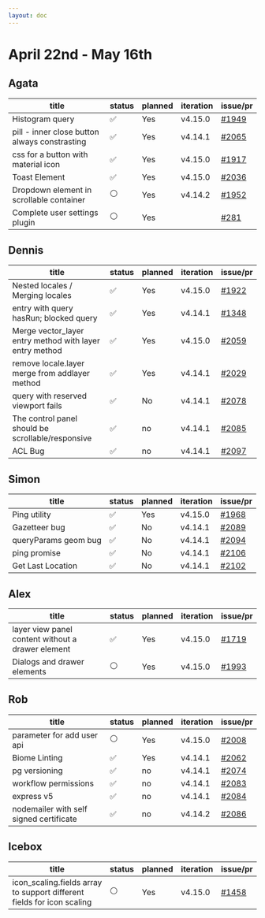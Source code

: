```yaml
---
layout: doc
---
```


# April 22nd - May 16th

## Agata

| title                                         | status | planned | iteration | issue/pr                                                   |
| --------------------------------------------- | ------ | ------- | --------- | ---------------------------------------------------------- |
| Histogram query                               | ✅     | Yes     | v4.15.0   | [#1949](https://github.com/GEOLYTIX/xyz/issues/1949)       |
| pill - inner close button always constrasting | ✅     | Yes     | v4.14.1   | [#2065](https://github.com/GEOLYTIX/xyz/pull/2065)         |
| css for a button with material icon           | ✅     | Yes     | v4.15.0   | [#1917](https://github.com/GEOLYTIX/xyz/issues/1917)       |
| Toast Element                                 | ✅     | Yes     | v4.15.0   | [#2036](https://github.com/GEOLYTIX/xyz/issues/2036)       |
| Dropdown element in scrollable container      | ⚪️     | Yes     | v4.14.2   | [#1952](https://github.com/GEOLYTIX/xyz/issues/1952)       |
| Complete user settings plugin                 | ⚪️     | Yes     |           | [#281](https://github.com/GEOLYTIX/xyz_plugins/issues/281) |

## Dennis

| title                                                   | status | planned | iteration | issue/pr                                             |
| ------------------------------------------------------- | ------ | ------- | --------- | ---------------------------------------------------- |
| Nested locales / Merging locales                        | ✅     | Yes     | v4.15.0   | [#1922](https://github.com/GEOLYTIX/xyz/issues/1922) |
| entry with query hasRun; blocked query                  | ✅     | Yes     | v4.14.1   | [#1348](https://github.com/GEOLYTIX/xyz/issues/1348) |
| Merge vector_layer entry method with layer entry method | ✅     | Yes     | v4.15.0   | [#2059](https://github.com/GEOLYTIX/xyz/pull/2059)   |
| remove locale.layer merge from addlayer method          | ✅     | Yes     | v4.14.1   | [#2029](https://github.com/GEOLYTIX/xyz/issues/2061) |
| query with reserved viewport fails                      | ✅     | No      | v4.14.1   | [#2078](https://github.com/GEOLYTIX/xyz/issues/2078) |
| The control panel should be scrollable/responsive       | ✅     | no      | v4.14.1   | [#2085](https://github.com/GEOLYTIX/xyz/issues/2085) |
| ACL Bug                                                 | ✅     | no      | v4.14.1   | [#2097](https://github.com/GEOLYTIX/xyz/issues/2097) |

## Simon

| title                | status | planned | iteration | issue/pr                                             |
| -------------------- | ------ | ------- | --------- | ---------------------------------------------------- |
| Ping utility         | ✅     | Yes     | v4.15.0   | [#1968](https://github.com/GEOLYTIX/xyz/issues/1968) |
| Gazetteer bug        | ✅     | No      | v4.14.1   | [#2089](https://github.com/GEOLYTIX/xyz/issues/2089) |
| queryParams geom bug | ✅     | No      | v4.14.1   | [#2094](https://github.com/GEOLYTIX/xyz/pull/2094)   |
| ping promise         | ✅     | No      | v4.14.1   | [#2106](https://github.com/GEOLYTIX/xyz/pull/2106)   |
| Get Last Location    | ✅     | No      | v4.14.1   | [#2102](https://github.com/GEOLYTIX/xyz/pull/2102)   |

## Alex

| title                                             | status | planned | iteration | issue/pr                                             |
| ------------------------------------------------- | ------ | ------- | --------- | ---------------------------------------------------- |
| layer view panel content without a drawer element | ✅     | Yes     | v4.15.0   | [#1719](https://github.com/GEOLYTIX/xyz/issues/1719) |
| Dialogs and drawer elements                       | ⚪️     | Yes     | v4.15.0   | [#1993](https://github.com/GEOLYTIX/xyz/issues/1993) |

## Rob

| title                                   | status | planned | iteration | issue/pr                                             |
| --------------------------------------- | ------ | ------- | --------- | ---------------------------------------------------- |
| parameter for add user api              | ⚪️     | Yes     | v4.15.0   | [#2008](https://github.com/GEOLYTIX/xyz/issues/2008) |
| Biome Linting                           | ✅     | Yes     | v4.14.1   | [#2062](https://github.com/GEOLYTIX/xyz/issues/2062) |
| pg versioning                           | ✅     | no      | v4.14.1   | [#2074](https://github.com/GEOLYTIX/xyz/issues/2074) |
| workflow permissions                    | ✅     | no      | v4.14.1   | [#2083](https://github.com/GEOLYTIX/xyz/issues/2083) |
| express v5                              | ✅     | no      | v4.14.1   | [#2084](https://github.com/GEOLYTIX/xyz/issues/2084) |
| nodemailer with self signed certificate | ✅     | no      | v4.14.2   | [#2086](https://github.com/GEOLYTIX/xyz/issues/2086) |

## Icebox

| title                                                                  | status | planned | iteration | issue/pr                                             |
| ---------------------------------------------------------------------- | ------ | ------- | --------- | ---------------------------------------------------- |
| icon_scaling.fields array to support different fields for icon scaling | ⚪️     | Yes     | v4.15.0   | [#1458](https://github.com/GEOLYTIX/xyz/issues/1458) |
